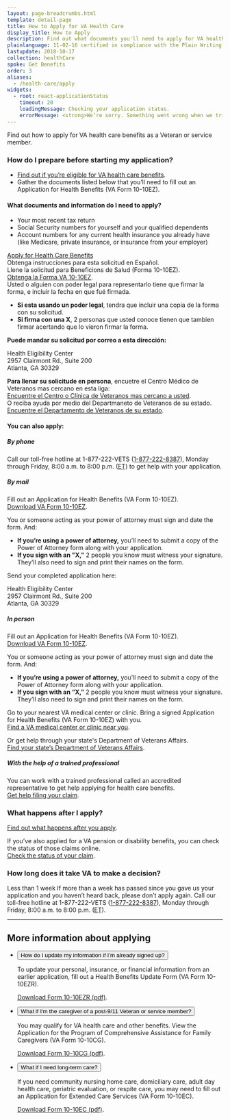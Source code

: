 ```yaml
---
layout: page-breadcrumbs.html
template: detail-page
title: How to Apply for VA Health Care
display_title: How to Apply
description: Find out what documents you'll need to apply for VA health care benefits. Get instructions for completing your VA health care enrollment online or by phone, fax, or mail.
plainlanguage: 11-02-16 certified in compliance with the Plain Writing Act
lastupdate: 2018-10-17
collection: healthCare
spoke: Get Benefits
order: 3
aliases:
  - /health-care/apply
widgets:
  - root: react-applicationStatus
    timeout: 20
    loadingMessage: Checking your application status.
    errorMessage: <strong>We’re sorry. Something went wrong when we tried to load your saved application.</strong><br/>Please try refreshing your browser in a few minutes.
---
```


<div itemscope itemtype ="http://schema.org/HowTo">

<div itemprop="description" class="va-introtext">

Find out how to apply for VA health care benefits as a Veteran or service member.

</div>

<div itemprop="steps" itemscope itemtype ="http://schema.org/HowToSection">
<h3 itemprop="name">How do I prepare before starting my application?</h3>
<div itemprop="itemListElement">

- [Find out if you’re eligible for VA health care benefits](/health-care/eligibility/).
- Gather the documents listed below that you’ll need to fill out an Application for Health Benefits (VA Form 10-10EZ).

</div>
</div>

<div class="feature" markdown=“1”>

<div itemprop="steps" itemscope itemtype ="http://schema.org/HowToSection">
<h4 itemprop="name">What documents and information do I need to apply?</h4>
<div itemprop="itemListElement">

- Your most recent tax return
- Social Security numbers for yourself and your qualified dependents
- Account numbers for any current health insurance you already have (like Medicare, private insurance, or insurance from your employer)

</div>
</div>
</div>

<div itemprop="steps" itemscope itemtype ="http://schema.org/HowToSection">
<div id="react-applicationStatus" data-widget-type="health-care-app-status" class="static-page-widget">
  <a class="usa-button-primary va-button-primary" href="/health-care/apply/application/">Apply for Health Care Benefits</a>
</div>

<div class="form-expanding-group additional-info-container" data-widget-type="additional-info">
  <span class="additional-info-title">Obtenga instrucciones para esta solicitud en Español.</span>
  <span id="spanishhelptext-1">
    <div class="additional-info-content">
      Llene la solicitud para Beneficions de Salud (Forma 10-10EZ).<br>
      <a href="https://www.va.gov/vaforms/medical/pdf/1010EZ-fillable.pdf">Obtenga la Forma VA 10-10EZ</a>.<br>
      Usted o alguien con poder legal para representarlo tiene que firmar la forma, e incluir la fecha en que fué firmada.<br>
      <ul>
        <li><strong>Si esta usando un poder legal</strong>, tendra que incluir una copia de la forma con su solicitud.</li>
        <li><strong>Si firma con una X</strong>, 2 personas que usted conoce tienen que tambien firmar acertando que lo vieron firmar la forma.</li>
      </ul>
      <strong>Puede mandar su solicitud por correo a esta dirección:</strong><br>
      <p class="va-address-block">
        Health Eligibility Center<br>
        2957 Clairmont Rd., Suite 200<br>
        Atlanta, GA 30329</p>
      <strong>Para llenar su solicitude en persona</strong>, encuetre el Centro Médico de Veteranos mas cercano en esta liga:<br>
      <a href="/find-locations/?facilityType=health">Encuentre el Centro o Clínica de Veteranos mas cercano a usted</a>.<br>
      O reciba ayuda por medio del Departmaneto de Veteranos de su estado.<br>
      <a href="https://www.va.gov/statedva.htm">Encuentre el Departamento de Veteranos de su estado</a>.
    </div>
  </span>
</div>


<div itemprop="steps" itemscope itemtype ="http://schema.org/HowToSection">
<h4 itemprop="name">You can also apply:</h4>
<div itemprop="itemListElement">

##### By phone

Call our toll-free hotline at 1-877-222-VETS (<a href="tel:+18772228387">1-877-222-8387</a>), Monday through Friday, 8:00 a.m. to 8:00 p.m. (<abbr title="eastern time">ET</abbr>) to get help with your application.

##### By mail

Fill out an Application for Health Benefits (VA Form 10-10EZ). <br>
[Download VA Form 10-10EZ](https://www.va.gov/vaforms/medical/pdf/1010EZ-fillable.pdf).

You or someone acting as your power of attorney must sign and date the form. And:
- **If you’re using a power of attorney,** you’ll need to submit a copy of the Power of Attorney form along with your application.
- **If you sign with an "X,"** 2 people you know must witness your signature. They’ll also need to sign and print their names on the form.


Send your completed application here:

<p class="va-address-block">
Health Eligibility Center<br>
2957 Clairmont Rd., Suite 200<br>
Atlanta, GA 30329<br>
</p>

##### In person

Fill out an Application for Health Benefits (VA Form 10-10EZ).<br>
[Download VA Form 10-10EZ](https://www.va.gov/vaforms/medical/pdf/1010EZ-fillable.pdf).

You or someone acting as your power of attorney must sign and date the form. And:
- **If you’re using a power of attorney,** you’ll need to submit a copy of the Power of Attorney form along with your application.
- **If you sign with an “X,”** 2 people you know must witness your signature. They’ll also need to sign and print their names on the form.

Go to your nearest VA medical center or clinic. Bring a signed Application for Health Benefits (VA Form 10-10EZ) with you.<br>
[Find a VA medical center or clinic near you](/find-locations/).<br>

Or get help through your state's Department of Veterans Affairs. <br>
[Find your state’s Department of Veterans Affairs](https://www.va.gov/statedva.htm).

##### With the help of a trained professional

You can work with a trained professional called an accredited representative to get help applying for health care benefits. <br>
[Get help filing your claim](/disability/get-help-filing-claim/).

</div>
</div>





<h3 itemprop="name">What happens after I apply?</h3>
<div itemprop="itemListElement">

[Find out what happens after you apply](/health-care/after-you-apply/).

If you’ve also applied for a VA pension or disability benefits, you can check the status of those claims online. <br>
[Check the status of your claim](/track-claims/).

</div>
</div>

<div itemprop="steps" itemscope itemtype ="http://schema.org/HowToSection">
<h3 itemprop="name">How long does it take VA to make a decision?</h3>
<div itemprop="itemListElement">

<div class="card information" markdown="0">
<span class="number">Less than 1 week</span>
<span class="description">If more than a week has passed since you gave us your application and you haven’t heard back, please don’t apply again. Call our toll-free hotline at 1-877-222-VETS (<a href="tel:+18772228387">1-877-222-8387</a>), Monday through Friday, 8:00 a.m. to 8:00 p.m. (<abbr title="eastern time">ET</abbr>).</span>

</div>
</div>
</div>

<span id="how-to-update-information"></span>

------

## More information about applying

<div class="usa-accordion">
<ul class="usa-unstyled-list">
<li>
<button class="usa-button-unstyled usa-accordion-button" aria-controls="questions-update-my-information">How do I update my information if I’m already signed up?</button>
<div id="questions-update-my-information" class="usa-accordion-content">

To update your personal, insurance, or financial information from an earlier application, fill out a Health Benefits Update Form (VA Form 10-10EZR). 

<a href="https://www.va.gov/vaforms/medical/pdf/vha-10-10ezr-fill.pdf">Download Form 10-10EZR (pdf)</a>.

</div>
</li>
<li>
<button class="usa-button-unstyled usa-accordion-button" aria-controls="questions-caregiver">What if I'm the caregiver of a post-9/11 Veteran or service member?</button>
<div id="questions-caregiver" class="usa-accordion-content">

You may qualify for VA health care and other benefits. View the Application for the Program of Comprehensive Assistance for Family Caregivers (VA Form 10-10CG).

<a href="https://www.va.gov/health-care/forms/vha-10-10CG.pdf">Download Form 10-10CG (pdf)</a>.

</div>
</li>
<li>
<button class="usa-button-unstyled usa-accordion-button" aria-controls="questions-long-term-care">What if I need long-term care?</button>
<div id="questions-long-term-care" class="usa-accordion-content">

If you need community nursing home care, domiciliary care, adult day health care, geriatric evaluation, or respite care, you may need to fill out an Application for Extended Care Services (VA Form 10-10EC).

<a href="https://www.va.gov/vaforms/medical/pdf/vha-10-10EC-fill.pdf">Download Form 10-10EC (pdf)</a>.

</div>
</li>
</ul>
</div>
